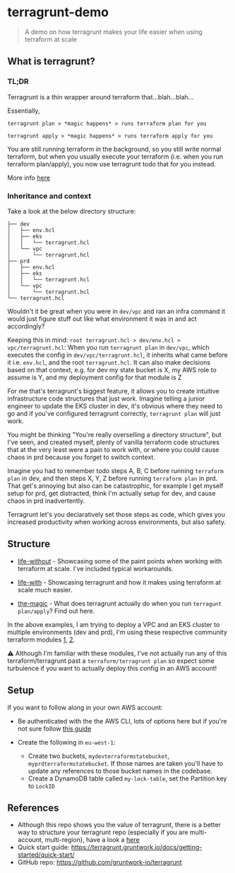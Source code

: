 # terragrunt-demo

> A demo on how terragrunt makes your life easier when using terraform at scale

## What is terragrunt?

### TL;DR

Terragrunt is a thin wrapper around terraform that…blah…blah...

Essentially,

`terragrunt plan > *magic happens* > runs terraform plan for you`

`terragrunt apply > *magic happens* > runs terraform apply for you`

You are still running terraform in the background, so you still write normal
terraform, but when you usually execute your terraform (i.e. when you run
terraform plan/apply), you now use terragrunt todo that for you instead.

More info [here](https://terragrunt.gruntwork.io)

### Inheritance and context

Take a look at the below directory structure:

```text
├── dev
│   ├── env.hcl
│   ├── eks
│   │   └── terragrunt.hcl
│   └── vpc
│       └── terragrunt.hcl
├── prd
│   ├── env.hcl
│   ├── eks
│   │   └── terragrunt.hcl
│   └── vpc
│       └── terragrunt.hcl
└── terragrunt.hcl
```

Wouldn't it be great when you were in `dev/vpc` and ran an infra command it
would just figure stuff out like what environment it was in and act accordingly?

Keeping this in mind: `root terragrunt.hcl > dev/env.hcl > vpc/terragrunt.hcl`:
When you run `terragrunt plan` in `dev/vpc`, which executes the config in
`dev/vpc/terragrunt.hcl`, it inherits what came before it i.e. `env.hcl`, and
the root `terragrunt.hcl`. It can also make decisions based on that context,
e.g. for dev my state bucket is X, my AWS role to assume is Y, and my deployment
config for that module is Z

For me that's terragrunt's biggest feature, it allows you to create intuitive
infrastructure code structures that just work. Imagine telling a junior engineer
to update the EKS cluster in dev, it's obvious where they need to go and if
you've configured terragrunt correctly, `terragrunt plan` will just work.

You might be thinking "You're really overselling a directory structure", but
I've seen, and created myself, plenty of vanilla terraform code structures that
at the very least were a pain to work with, or where you could cause chaos in
prd because you forget to switch context.

Imagine you had to remember todo steps A, B, C before running `terraform plan`
in dev, and then steps X, Y, Z before running `terraform plan` in prd. That
get's annoying but also can be catastrophic, for example I get myself setup for
prd, get distracted, think I'm actually setup for dev, and cause chaos in prd
inadvertently.

Terragrunt let's you declaratively set those steps as code, which gives you
increased productivity when working across environments, but also safety.

## Structure

- [life-without](./life-without) - Showcasing some of the paint points when
  working with terraform at scale. I've included typical workarounds.

- [life-with](./life-with) - Showcasing terragrunt and how it makes using
  terraform at scale much easier.

- [the-magic](./the-magic) - What does terragrunt actually do when you run
  `terragunt plan/apply`? Find out here.

In the above examples, I am trying to deploy a VPC and an EKS cluster to multiple
environments (dev and prd), I'm using these respective community terraform
modules [1](https://github.com/terraform-aws-modules/terraform-aws-vpc),
[2](https://github.com/terraform-aws-modules/terraform-aws-eks).

:warning: Although I'm familiar with these modules, I've not actually run any of
this terraform/terragrunt past a `terraform/terragrunt plan` so expect some
turbulence if you want to actually deploy this config in an AWS account!

## Setup

If you want to follow along in your own AWS account:

- Be authenticated with the the AWS CLI, lots of options here but if you're not
  sure follow [this
  guide](https://docs.aws.amazon.com/polly/latest/dg/setup-aws-cli.html)

- Create the following in `eu-west-1`:
  - Create two buckets, `mydevterraformstatebucket`,
    `myprdterraformstatebucket`. If those names are taken you'll have to update
    any references to those bucket names in the codebase.
  - Create a DynamoDB table called `my-lock-table`, set the Partition key to
    `LockID`

## References

- Although this repo shows you the value of terragrunt, there is a better way to
  structure your terragrunt repo (especially if you are multi-account,
  multi-region), have a look a
  [here](https://github.com/gruntwork-io/terragrunt-infrastructure-live-example)
- Quick start guide:
  <https://terragrunt.gruntwork.io/docs/getting-started/quick-start/>
- GitHub repo: <https://github.com/gruntwork-io/terragrunt>
